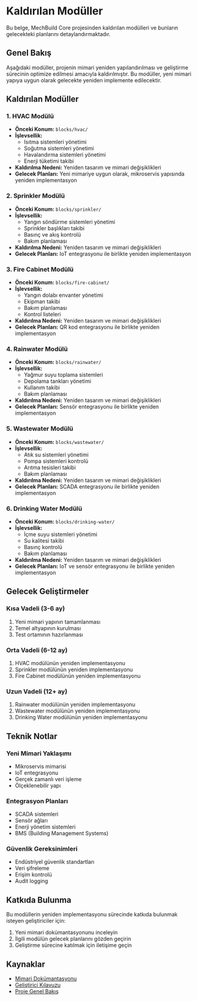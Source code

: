 # Kaldırılan Modüller

Bu belge, MechBuild Core projesinden kaldırılan modülleri ve bunların gelecekteki planlarını detaylandırmaktadır.

## Genel Bakış

Aşağıdaki modüller, projenin mimari yeniden yapılandırılması ve geliştirme sürecinin optimize edilmesi amacıyla kaldırılmıştır. Bu modüller, yeni mimari yapıya uygun olarak gelecekte yeniden implemente edilecektir.

## Kaldırılan Modüller

### 1. HVAC Modülü
- **Önceki Konum:** `blocks/hvac/`
- **İşlevsellik:**
  - Isıtma sistemleri yönetimi
  - Soğutma sistemleri yönetimi
  - Havalandırma sistemleri yönetimi
  - Enerji tüketimi takibi
- **Kaldırılma Nedeni:** Yeniden tasarım ve mimari değişiklikleri
- **Gelecek Planları:** Yeni mimariye uygun olarak, mikroservis yapısında yeniden implementasyon

### 2. Sprinkler Modülü
- **Önceki Konum:** `blocks/sprinkler/`
- **İşlevsellik:**
  - Yangın söndürme sistemleri yönetimi
  - Sprinkler başlıkları takibi
  - Basınç ve akış kontrolü
  - Bakım planlaması
- **Kaldırılma Nedeni:** Yeniden tasarım ve mimari değişiklikleri
- **Gelecek Planları:** IoT entegrasyonu ile birlikte yeniden implementasyon

### 3. Fire Cabinet Modülü
- **Önceki Konum:** `blocks/fire-cabinet/`
- **İşlevsellik:**
  - Yangın dolabı envanter yönetimi
  - Ekipman takibi
  - Bakım planlaması
  - Kontrol listeleri
- **Kaldırılma Nedeni:** Yeniden tasarım ve mimari değişiklikleri
- **Gelecek Planları:** QR kod entegrasyonu ile birlikte yeniden implementasyon

### 4. Rainwater Modülü
- **Önceki Konum:** `blocks/rainwater/`
- **İşlevsellik:**
  - Yağmur suyu toplama sistemleri
  - Depolama tankları yönetimi
  - Kullanım takibi
  - Bakım planlaması
- **Kaldırılma Nedeni:** Yeniden tasarım ve mimari değişiklikleri
- **Gelecek Planları:** Sensör entegrasyonu ile birlikte yeniden implementasyon

### 5. Wastewater Modülü
- **Önceki Konum:** `blocks/wastewater/`
- **İşlevsellik:**
  - Atık su sistemleri yönetimi
  - Pompa sistemleri kontrolü
  - Arıtma tesisleri takibi
  - Bakım planlaması
- **Kaldırılma Nedeni:** Yeniden tasarım ve mimari değişiklikleri
- **Gelecek Planları:** SCADA entegrasyonu ile birlikte yeniden implementasyon

### 6. Drinking Water Modülü
- **Önceki Konum:** `blocks/drinking-water/`
- **İşlevsellik:**
  - İçme suyu sistemleri yönetimi
  - Su kalitesi takibi
  - Basınç kontrolü
  - Bakım planlaması
- **Kaldırılma Nedeni:** Yeniden tasarım ve mimari değişiklikleri
- **Gelecek Planları:** IoT ve sensör entegrasyonu ile birlikte yeniden implementasyon

## Gelecek Geliştirmeler

### Kısa Vadeli (3-6 ay)
1. Yeni mimari yapının tamamlanması
2. Temel altyapının kurulması
3. Test ortamının hazırlanması

### Orta Vadeli (6-12 ay)
1. HVAC modülünün yeniden implementasyonu
2. Sprinkler modülünün yeniden implementasyonu
3. Fire Cabinet modülünün yeniden implementasyonu

### Uzun Vadeli (12+ ay)
1. Rainwater modülünün yeniden implementasyonu
2. Wastewater modülünün yeniden implementasyonu
3. Drinking Water modülünün yeniden implementasyonu

## Teknik Notlar

### Yeni Mimari Yaklaşımı
- Mikroservis mimarisi
- IoT entegrasyonu
- Gerçek zamanlı veri işleme
- Ölçeklenebilir yapı

### Entegrasyon Planları
- SCADA sistemleri
- Sensör ağları
- Enerji yönetim sistemleri
- BMS (Building Management Systems)

### Güvenlik Gereksinimleri
- Endüstriyel güvenlik standartları
- Veri şifreleme
- Erişim kontrolü
- Audit logging

## Katkıda Bulunma

Bu modüllerin yeniden implementasyonu sürecinde katkıda bulunmak isteyen geliştiriciler için:

1. Yeni mimari dokümantasyonunu inceleyin
2. İlgili modülün gelecek planlarını gözden geçirin
3. Geliştirme sürecine katılmak için iletişime geçin

## Kaynaklar

- [Mimari Dokümantasyonu](ARCHITECTURE.md)
- [Geliştirici Kılavuzu](DEVELOPMENT.md)
- [Proje Genel Bakış](README.md) 